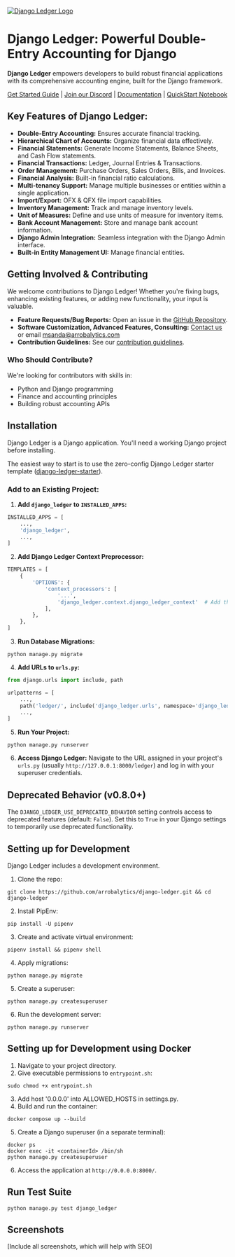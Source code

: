[![Django Ledger Logo](https://us-east-1.linodeobjects.com/django-ledger/logo/django-ledger-logo@2x.png)](https://github.com/arrobalytics/django-ledger)

# Django Ledger: Powerful Double-Entry Accounting for Django

**Django Ledger** empowers developers to build robust financial applications with its comprehensive accounting engine, built for the Django framework.

[Get Started Guide](https://www.djangoledger.com/get-started) | [Join our Discord](https://discord.gg/c7PZcbYgrc) | [Documentation](https://django-ledger.readthedocs.io/en/latest/) | [QuickStart Notebook](https://github.com/arrobalytics/django-ledger/blob/develop/notebooks/QuickStart%20Notebook.ipynb)

## Key Features of Django Ledger:

*   **Double-Entry Accounting:** Ensures accurate financial tracking.
*   **Hierarchical Chart of Accounts:** Organize financial data effectively.
*   **Financial Statements:** Generate Income Statements, Balance Sheets, and Cash Flow statements.
*   **Financial Transactions:** Ledger, Journal Entries & Transactions.
*   **Order Management:** Purchase Orders, Sales Orders, Bills, and Invoices.
*   **Financial Analysis:** Built-in financial ratio calculations.
*   **Multi-tenancy Support:** Manage multiple businesses or entities within a single application.
*   **Import/Export:** OFX & QFX file import capabilities.
*   **Inventory Management:** Track and manage inventory levels.
*   **Unit of Measures:** Define and use units of measure for inventory items.
*   **Bank Account Management:** Store and manage bank account information.
*   **Django Admin Integration:** Seamless integration with the Django Admin interface.
*   **Built-in Entity Management UI:** Manage financial entities.

## Getting Involved & Contributing

We welcome contributions to Django Ledger!  Whether you're fixing bugs, enhancing existing features, or adding new functionality, your input is valuable.

*   **Feature Requests/Bug Reports:** Open an issue in the [GitHub Repository](https://github.com/arrobalytics/django-ledger).
*   **Software Customization, Advanced Features, Consulting:** [Contact us](https://www.miguelsanda.com/work-with-me/) or email msanda@arrobalytics.com
*   **Contribution Guidelines:** See our [contribution guidelines](https://github.com/arrobalytics/django-ledger/blob/master/Contribute.md).

### Who Should Contribute?

We're looking for contributors with skills in:

*   Python and Django programming
*   Finance and accounting principles
*   Building robust accounting APIs

## Installation

Django Ledger is a Django application.  You'll need a working Django project before installing.

The easiest way to start is to use the zero-config Django Ledger starter template ([django-ledger-starter](https://github.com/arrobalytics/django-ledger-starter)).

### Add to an Existing Project:

1.  **Add `django_ledger` to `INSTALLED_APPS`:**

```python
INSTALLED_APPS = [
    ...,
    'django_ledger',
    ...,
]
```

2.  **Add Django Ledger Context Preprocessor:**

```python
TEMPLATES = [
    {
        'OPTIONS': {
            'context_processors': [
                '...',
                'django_ledger.context.django_ledger_context'  # Add this line
            ],
        },
    },
]
```

3.  **Run Database Migrations:**

```shell
python manage.py migrate
```

4.  **Add URLs to `urls.py`:**

```python
from django.urls import include, path

urlpatterns = [
    ...,
    path('ledger/', include('django_ledger.urls', namespace='django_ledger')),
    ...,
]
```

5.  **Run Your Project:**

```shell
python manage.py runserver
```

6.  **Access Django Ledger:**  Navigate to the URL assigned in your project's `urls.py` (usually `http://127.0.0.1:8000/ledger`) and log in with your superuser credentials.

## Deprecated Behavior (v0.8.0+)

The `DJANGO_LEDGER_USE_DEPRECATED_BEHAVIOR` setting controls access to deprecated features (default: `False`). Set this to `True` in your Django settings to temporarily use deprecated functionality.

## Setting up for Development

Django Ledger includes a development environment.

1.  Clone the repo:

```shell
git clone https://github.com/arrobalytics/django-ledger.git && cd django-ledger
```

2.  Install PipEnv:

```shell
pip install -U pipenv
```

3.  Create and activate virtual environment:

```shell
pipenv install && pipenv shell
```

4.  Apply migrations:

```shell
python manage.py migrate
```

5.  Create a superuser:

```shell
python manage.py createsuperuser
```

6.  Run the development server:

```shell
python manage.py runserver
```

## Setting up for Development using Docker

1.  Navigate to your project directory.
2.  Give executable permissions to `entrypoint.sh`:

```shell
sudo chmod +x entrypoint.sh
```

3.  Add host '0.0.0.0' into ALLOWED_HOSTS in settings.py.
4.  Build and run the container:

```shell
docker compose up --build
```

5.  Create a Django superuser (in a separate terminal):

```shell
docker ps
docker exec -it <containerId> /bin/sh
python manage.py createsuperuser
```

6.  Access the application at `http://0.0.0.0:8000/`.

## Run Test Suite

```shell
python manage.py test django_ledger
```

## Screenshots

[Include all screenshots, which will help with SEO]